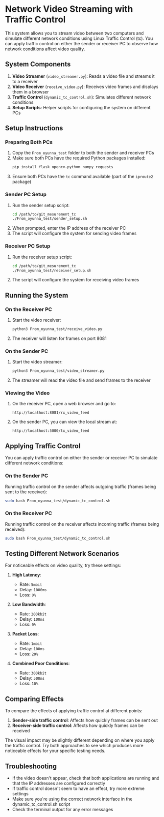 # Network Video Streaming with Traffic Control

This system allows you to stream video between two computers and simulate different network conditions using Linux Traffic Control (tc). You can apply traffic control on either the sender or receiver PC to observe how network conditions affect video quality.

## System Components

1. **Video Streamer** (`video_streamer.py`): Reads a video file and streams it to a receiver
2. **Video Receiver** (`receive_video.py`): Receives video frames and displays them in a browser
3. **Traffic Control** (`dynamic_tc_control.sh`): Simulates different network conditions
4. **Setup Scripts**: Helper scripts for configuring the system on different PCs

## Setup Instructions

### Preparing Both PCs

1. Copy the `From_oyunna_test` folder to both the sender and receiver PCs
2. Make sure both PCs have the required Python packages installed:
   ```bash
   pip install flask opencv-python numpy requests
   ```
3. Ensure both PCs have the `tc` command available (part of the `iproute2` package)

### Sender PC Setup

1. Run the sender setup script:
   ```bash
   cd /path/to/git_mesurement_tc
   ./From_oyunna_test/sender_setup.sh
   ```
2. When prompted, enter the IP address of the receiver PC
3. The script will configure the system for sending video frames

### Receiver PC Setup

1. Run the receiver setup script:
   ```bash
   cd /path/to/git_mesurement_tc
   ./From_oyunna_test/receiver_setup.sh
   ```
2. The script will configure the system for receiving video frames

## Running the System

### On the Receiver PC

1. Start the video receiver:
   ```bash
   python3 From_oyunna_test/receive_video.py
   ```
2. The receiver will listen for frames on port 8081

### On the Sender PC

1. Start the video streamer:
   ```bash
   python3 From_oyunna_test/video_streamer.py
   ```
2. The streamer will read the video file and send frames to the receiver

### Viewing the Video

1. On the receiver PC, open a web browser and go to:
   ```
   http://localhost:8081/rx_video_feed
   ```
2. On the sender PC, you can view the local stream at:
   ```
   http://localhost:5000/tx_video_feed
   ```

## Applying Traffic Control

You can apply traffic control on either the sender or receiver PC to simulate different network conditions:

### On the Sender PC

Running traffic control on the sender affects outgoing traffic (frames being sent to the receiver):
```bash
sudo bash From_oyunna_test/dynamic_tc_control.sh
```

### On the Receiver PC

Running traffic control on the receiver affects incoming traffic (frames being received):
```bash
sudo bash From_oyunna_test/dynamic_tc_control.sh
```

## Testing Different Network Scenarios

For noticeable effects on video quality, try these settings:

1. **High Latency**:
   - Rate: `5mbit`
   - Delay: `1000ms`
   - Loss: `0%`

2. **Low Bandwidth**:
   - Rate: `200kbit`
   - Delay: `100ms`
   - Loss: `0%`

3. **Packet Loss**:
   - Rate: `1mbit`
   - Delay: `100ms`
   - Loss: `20%`

4. **Combined Poor Conditions**:
   - Rate: `300kbit`
   - Delay: `500ms`
   - Loss: `10%`

## Comparing Effects

To compare the effects of applying traffic control at different points:

1. **Sender-side traffic control**: Affects how quickly frames can be sent out
2. **Receiver-side traffic control**: Affects how quickly frames can be received

The visual impact may be slightly different depending on where you apply the traffic control. Try both approaches to see which produces more noticeable effects for your specific testing needs.

## Troubleshooting

- If the video doesn't appear, check that both applications are running and that the IP addresses are configured correctly
- If traffic control doesn't seem to have an effect, try more extreme settings
- Make sure you're using the correct network interface in the dynamic_tc_control.sh script
- Check the terminal output for any error messages